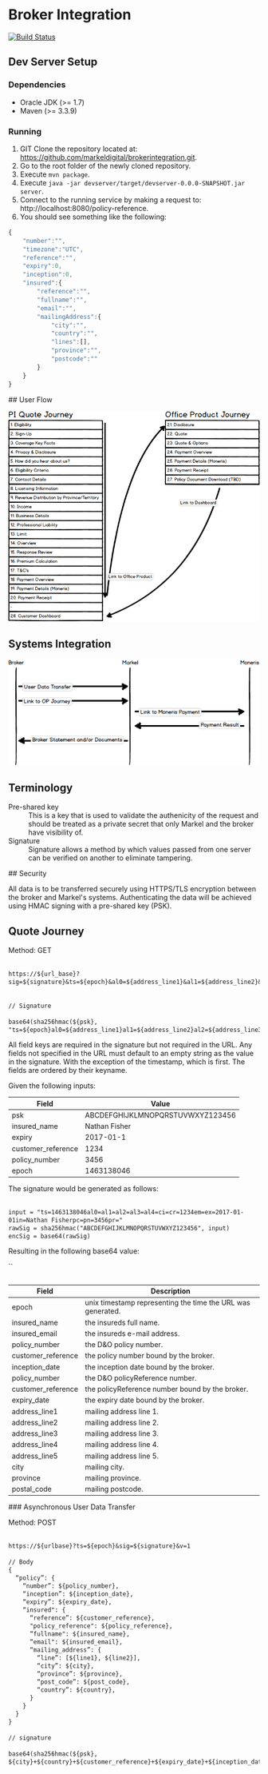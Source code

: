 # Broker Integration

[![Build Status](https://travis-ci.org/markeldigital/brokerintegration.svg?branch=master)](https://travis-ci.org/markeldigital/brokerintegration)

## Dev Server Setup

### Dependencies

- Oracle JDK (>= 1.7)
- Maven (>= 3.3.9)

### Running

1. GIT Clone the repository located at: https://github.com/markeldigital/brokerintegration.git.
2. Go to the root folder of the newly cloned repository.
3. Execute `mvn package`.
4. Execute `java -jar devserver/target/devserver-0.0.0-SNAPSHOT.jar server`.
5. Connect to the running service by making a request to: http://localhost:8080/policy-reference.
6. You should see something like the following:

```javascript
{
    "number":"",
    "timezone":"UTC",
    "reference":"",
    "expiry":0,
    "inception":0,
    "insured":{
        "reference":"",
        "fullname":"",
        "email":"",
        "mailingAddress":{
            "city":"",
            "country":"",
            "lines":[],
            "province":"",
            "postcode":""
        }
    }
}
```


## User Flow

![Quote Journeys](QuoteJourneys.png)

## Systems Integration

![Systems Integration](SystemsIntegration.png)

## Terminology

<dl>
  <dt>Pre-shared key</dt>
  <dd>This is a key that is used to validate the authenicity of the request and should be treated as a private secret that only Markel and the broker have visibility of.</dd>
  <dt>Signature</dt>
  <dd>Signature allows a method by which values passed from one server can be verified on another to eliminate tampering.</dd>
</dl>

## Security

All data is to be transferred securely using HTTPS/TLS encryption between the broker and Markel's systems. Authenticating the data will be achieved using HMAC signing with a pre-shared key (PSK).

## Quote Journey

Method: GET

<pre><code>
https://${url_base}?sig=${signature}&ts=${epoch}&al0=${address_line1}&al1=${address_line2}&al2=${address_line3}&al3=${address_line4}&al4=${address_line5}&ci=${city}&cr=${customer_reference}&em=${insured_email}&ex=${expiry_date}&in=${insured_name}&pc=${postal_code}&pn=${policy_number}&pr=${province}


// Signature

base64(sha256hmac(${psk}, "ts=${epoch}al0=${address_line1}al1=${address_line2}al2=${address_line3}al3=${address_line4}al4=${address_line5}ci=${city}cr=${customer_reference}em=${insured_email}ex=${expiry_date}in=${insured_name}pc=${postal_code}pn=${policy_number}pr=${province}"))
</code></pre>

All field keys are required in the signature but not required in the URL. Any fields not specified in the URL must default to an empty string as the value in the signature. With the exception of the timestamp, which is first. The fields are ordered by their keyname.

Given the following inputs:

<table>
  <thead>
    <tr>
      <th>Field</th>
      <th>Value</th>
    </tr>
  </thead>

  <tbody>
    <tr><td>psk</td><td>ABCDEFGHIJKLMNOPQRSTUVWXYZ123456</td></tr>
    <tr><td>insured_name</td><td>Nathan Fisher</td></tr>
    <tr><td>expiry</td><td>2017-01-1</td></tr>
    <tr><td>customer_reference</td><td>1234</td></tr>
    <tr><td>policy_number</td><td>3456</td></tr>
    <tr><td>epoch</td><td>1463138046</td></tr>
  </tbody>
<table>

The signature would be generated as follows:

<pre><code>
input = "ts=1463138046al0=al1=al2=al3=al4=ci=cr=1234em=ex=2017-01-01in=Nathan Fisherpc=pn=3456pr="
rawSig = sha256hmac("ABCDEFGHIJKLMNOPQRSTUVWXYZ123456", input)
encSig = base64(rawSig)
</code></pre>

Resulting in the following base64 value:

``

<table>
  <thead>
    <tr>
      <th>Field</th>
      <th>Description</th>
    </tr>
  </thead>
  <tbody>
    <tr><td>epoch</td><td>unix timestamp representing the time the URL was generated.</td></tr>
    <tr><td>insured_name</td><td>the insureds full name.</td></tr>
    <tr><td>insured_email</td><td>the insureds e-mail address.</td></tr>
    <tr><td>policy_number</td><td>the D&O policy number.</td></tr>
    <tr><td>customer_reference</td><td>the policy number bound by the broker.</td></tr>
    <tr><td>inception_date</td><td>the inception date bound by the broker.</td></tr>
    <tr><td>policy_number</td><td>the D&O policyReference number.</td></tr>
    <tr><td>customer_reference</td><td>the policyReference number bound by the broker.</td></tr>
    <tr><td>expiry_date</td><td>the expiry date bound by the broker.</td></tr>
    <tr><td>address_line1</td><td>mailing address line 1.</td></tr>
    <tr><td>address_line2</td><td>mailing address line 2.</td></tr>
    <tr><td>address_line3</td><td>mailing address line 3.</td></tr>
    <tr><td>address_line4</td><td>mailing address line 4.</td></tr>
    <tr><td>address_line5</td><td>mailing address line 5.</td></tr>
    <tr><td>city</td><td>mailing city.</td></tr>
    <tr><td>province</td><td>mailing province.</td></tr>
    <tr><td>postal_code</td><td>mailing postcode.</td></tr>
  </tbody>
</table>

### Asynchronous User Data Transfer

Method: POST

<pre><code>
https://${urlbase}?ts=${epoch}&sig=${signature}&v=1

// Body
{
  “policy”: {
    “number”: ${policy_number},
    “inception”: ${inception_date},
    “expiry”: ${expiry_date},
    “insured": {
      “reference”: ${customer_reference},
      "policy_reference": ${policy_reference},
      “fullname": ${insured_name},
      “email": ${insured_email},
      “mailing_address”: {
        “line”: [${line1}, ${line2}],
        “city”: ${city},
        “province”: ${province},
        “post_code”: ${post_code},
        “country”: ${country},
      }
    }
  }
}

// signature

base64(sha256hmac(${psk}, ${city}+${country}+${customer_reference}+${expiry_date}+${inception_date}+${insured_email}+${insured_name}+${line1}+${line2}+${policy_number}+${policy_reference}+${post_code}+${province}))
</code></pre>
